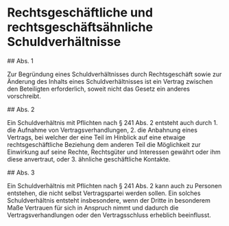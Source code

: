 # Rechtsgeschäftliche und rechtsgeschäftsähnliche Schuldverhältnisse



\#\# Abs. 1

 Zur Begründung eines Schuldverhältnisses durch Rechtsgeschäft sowie zur Änderung des Inhalts eines Schuldverhältnisses ist ein Vertrag zwischen den Beteiligten erforderlich, soweit nicht das Gesetz ein anderes vorschreibt.

\#\# Abs. 2

 Ein Schuldverhältnis mit Pflichten nach § 241 Abs. 2 entsteht auch durch  1\.
 die Aufnahme von Vertragsverhandlungen,
 2\.
 die Anbahnung eines Vertrags, bei welcher der eine Teil im Hinblick auf eine etwaige rechtsgeschäftliche Beziehung dem anderen Teil die Möglichkeit zur Einwirkung auf seine Rechte, Rechtsgüter und Interessen gewährt oder ihm diese anvertraut, oder
 3\.
 ähnliche geschäftliche Kontakte.


\#\# Abs. 3

 Ein Schuldverhältnis mit Pflichten nach § 241 Abs. 2 kann auch zu Personen entstehen, die nicht selbst Vertragspartei werden sollen. Ein solches Schuldverhältnis entsteht insbesondere, wenn der Dritte in besonderem Maße Vertrauen für sich in Anspruch nimmt und dadurch die Vertragsverhandlungen oder den Vertragsschluss erheblich beeinflusst. 

